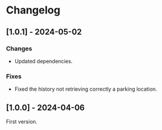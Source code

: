 # Changelog

## [1.0.1] - 2024-05-02

### Changes

- Updated dependencies.

### Fixes

- Fixed the history not retrieving correctly a parking location.

## [1.0.0] - 2024-04-06

First version.
